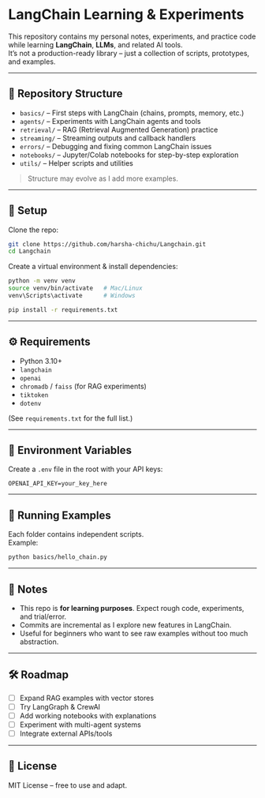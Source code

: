 # LangChain Learning & Experiments

This repository contains my personal notes, experiments, and practice code while learning **LangChain**, **LLMs**, and related AI tools.  
It’s not a production-ready library – just a collection of scripts, prototypes, and examples.

---

## 📂 Repository Structure

- `basics/` – First steps with LangChain (chains, prompts, memory, etc.)
- `agents/` – Experiments with LangChain agents and tools
- `retrieval/` – RAG (Retrieval Augmented Generation) practice
- `streaming/` – Streaming outputs and callback handlers
- `errors/` – Debugging and fixing common LangChain issues
- `notebooks/` – Jupyter/Colab notebooks for step-by-step exploration
- `utils/` – Helper scripts and utilities

> Structure may evolve as I add more examples.

---

## 🚀 Setup

Clone the repo:

```bash
git clone https://github.com/harsha-chichu/Langchain.git
cd Langchain
```

Create a virtual environment & install dependencies:

```bash
python -m venv venv
source venv/bin/activate   # Mac/Linux
venv\Scripts\activate      # Windows

pip install -r requirements.txt
```

---

## ⚙️ Requirements

- Python 3.10+
- `langchain`
- `openai`
- `chromadb` / `faiss` (for RAG experiments)
- `tiktoken`
- `dotenv`

(See `requirements.txt` for the full list.)

---

## 🔑 Environment Variables

Create a `.env` file in the root with your API keys:

```env
OPENAI_API_KEY=your_key_here
```

---

## 🧪 Running Examples

Each folder contains independent scripts.  
Example:

```bash
python basics/hello_chain.py
```

---

## 📌 Notes

- This repo is **for learning purposes**. Expect rough code, experiments, and trial/error.
- Commits are incremental as I explore new features in LangChain.
- Useful for beginners who want to see raw examples without too much abstraction.

---

## 🛠️ Roadmap

- [ ] Expand RAG examples with vector stores
- [ ] Try LangGraph & CrewAI
- [ ] Add working notebooks with explanations
- [ ] Experiment with multi-agent systems
- [ ] Integrate external APIs/tools

---

## 📜 License

MIT License – free to use and adapt.
